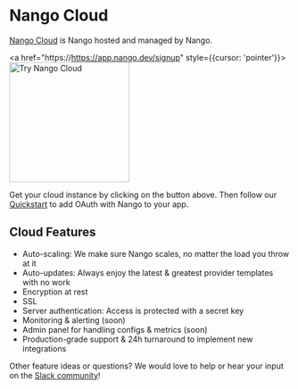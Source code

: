 # Nango Cloud

[Nango Cloud](https://www.nango.dev/pricing) is Nango hosted and managed by Nango.

<a href="https://https://app.nango.dev/signup" style={{cursor: 'pointer'}}>
<img src="https://raw.githubusercontent.com/NangoHQ/nango/6f49ab92c0ffc18c1d0f44d9bd96c62ac97aaa8d/docs/static/img/nango-deploy-button.svg" alt="Try Nango Cloud" width="215"/>
</a>

Get your cloud instance by clicking on the button above. Then follow our [Quickstart](quickstart.md) to add OAuth with Nango to your app.

## Cloud Features

-   Auto-scaling: We make sure Nango scales, no matter the load you throw at it
-   Auto-updates: Always enjoy the latest & greatest provider templates with no work
-   Encryption at rest
-   SSL
-   Server authentication: Access is protected with a secret key
-   Monitoring & alerting (soon)
-   Admin panel for handling configs & metrics (soon)
-   Production-grade support & 24h turnaround to implement new integrations

Other feature ideas or questions? We would love to help or hear your input on the [Slack community](https://nango.dev/slack)!
